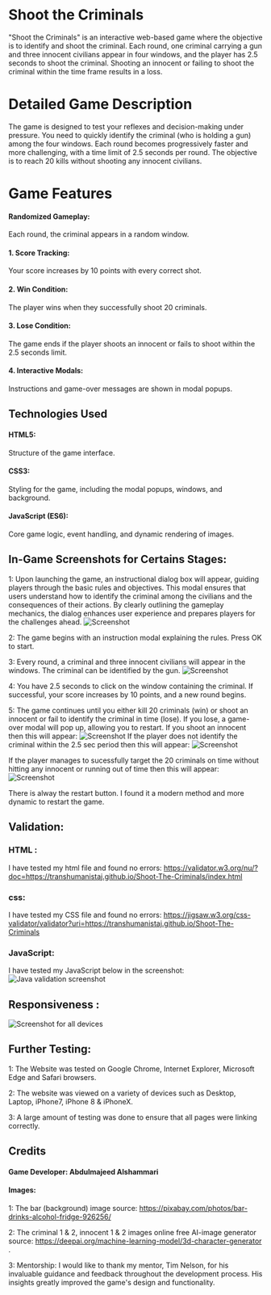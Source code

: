 # Shoot the Criminals
"Shoot the Criminals" is an interactive web-based game where the objective is to identify and shoot the criminal. Each round, one criminal carrying a gun and three innocent civilians appear in four windows, and the player has 2.5 seconds to shoot the criminal. Shooting an innocent or failing to shoot the criminal within the time frame results in a loss.

# Detailed Game Description
The game is designed to test your reflexes and decision-making under pressure. You need to quickly identify the criminal (who is holding a gun) among the four windows. Each round becomes progressively faster and more challenging, with a time limit of 2.5 seconds per round. The objective is to reach 20 kills without shooting any innocent civilians.



# Game Features
#### Randomized Gameplay: 
Each round, the criminal appears in a random window.
#### 1. Score Tracking: 
Your score increases by 10 points with every correct shot.
#### 2. Win Condition: 
The player wins when they successfully shoot 20 criminals.
#### 3. Lose Condition: 
The game ends if the player shoots an innocent or fails to shoot within the 2.5 seconds limit.
#### 4. Interactive Modals: 
Instructions and game-over messages are shown in modal popups.



## Technologies Used
#### HTML5: 
Structure of the game interface.
#### CSS3: 
Styling for the game, including the modal popups, windows, and background.
#### JavaScript (ES6): 
Core game logic, event handling, and dynamic rendering of images.

## In-Game Screenshots for Certains Stages:
1: Upon launching the game, an instructional dialog box will appear, guiding players through the basic rules and objectives. This modal ensures that users understand how to identify the criminal among the civilians and the consequences of their actions. By clearly outlining the gameplay mechanics, the dialog enhances user experience and prepares players for the challenges ahead.
![Screenshot](assets/images/intro-info-screen.jpeg)

2: The game begins with an instruction modal explaining the rules. Press OK to start.

3: Every round, a criminal and three innocent civilians will appear in the windows. The criminal can be identified by the gun.
![Screenshot](assets/images/the-running-game-screen.jpeg)

4: You have 2.5 seconds to click on the window containing the criminal. If successful, your score increases by 10 points, and a new round begins.

5: The game continues until you either kill 20 criminals (win) or shoot an innocent or fail to identify the criminal in time (lose).
If you lose, a game-over modal will pop up, allowing you to restart.
If you shoot an innocent then this will appear:
![Screenshot](assets/images/you-shot-an-innocent-screen.jpeg)
If the player does not identify the criminal within the 2.5 sec period then this will appear:
![Screenshot](assets/images/run-out-of-time-screen.jpeg)

If the player manages to sucessfully target the 20 criminals on time without hitting any innocent or running out of time then this will appear:
![Screenshot](assets/images/you-win-the-game.jpeg)

There is alway the restart button. I found it a modern method and more dynamic to restart the game.





## Validation:

### HTML : 
I have tested my html file and found no errors: 
https://validator.w3.org/nu/?doc=https://transhumanistaj.github.io/Shoot-The-Criminals/index.html

### css:
I have tested my CSS file and found no errors:
https://jigsaw.w3.org/css-validator/validator?uri=https://transhumanistaj.github.io/Shoot-The-Criminals


### JavaScript:
I have tested my JavaScript below in the screenshot:
![Java validation screenshot](assets/images/java-validation.jpeg)



## Responsiveness :
![Screenshot for all devices](assets/images/responsive-for-all-devices.jpeg)
## Further Testing:
 1: The Website was tested on Google Chrome, Internet Explorer, Microsoft Edge and Safari browsers.

2: The website was viewed on a variety of devices such as Desktop, Laptop, iPhone7, iPhone 8 & iPhoneX.

3: A large amount of testing was done to ensure that all pages were linking correctly.


## Credits
#### Game Developer: Abdulmajeed Alshammari
#### Images: 
1: The bar (background) image source: https://pixabay.com/photos/bar-drinks-alcohol-fridge-926256/

2: The criminal 1 & 2, innocent 1 & 2 images online free AI-image generator source: 
https://deepai.org/machine-learning-model/3d-character-generator  .

3: Mentorship: 
I would like to thank my mentor, Tim Nelson, for his invaluable guidance and feedback throughout the development process. His insights greatly improved the game's design and functionality.



